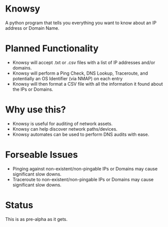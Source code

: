 # Knowsy
A python program that tells you everything you want to know about an IP address or Domain Name.

# Planned Functionality
- Knowsy will accept .txt or .csv files with a list of IP addresses and/or domains.
- Knowsy will perform a Ping Check, DNS Lookup, Traceroute, and potentially an OS Identifier (via NMAP) on each entry
- Knowsy will then format a CSV file with all the information it found about the IPs or Domains.

# Why use this?
- Knowsy is useful for auditing of network assets.
- Knowsy can help discover network paths/devices.
- Knowsy automates can be used to perform DNS audits with ease.

# Forseable Issues
- Pinging against non-existent/non-pingable IPs or Domains may cause significant slow downs.
- Traceroute to non-existent/non-pingable IPs or Domains may cause significant slow downs.

# Status
This is as pre-alpha as it gets.
